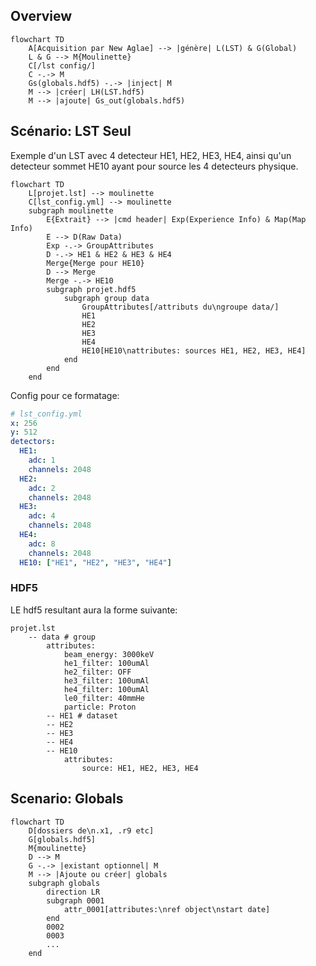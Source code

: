 ## Overview

```mermaid
flowchart TD
    A[Acquisition par New Aglae] --> |génère| L(LST) & G(Global)
    L & G --> M{Moulinette}
    C[/lst config/]
    C -.-> M
    Gs(globals.hdf5) -.-> |inject| M
    M --> |créer| LH(LST.hdf5)
    M --> |ajoute| Gs_out(globals.hdf5)
```

## Scénario: LST Seul

Exemple d'un LST avec 4 detecteur HE1, HE2, HE3, HE4, ainsi qu'un detecteur sommet HE10 ayant pour source les 4 detecteurs physique.

```mermaid
flowchart TD
    L[projet.lst] --> moulinette
    C[lst_config.yml] --> moulinette
    subgraph moulinette
        E{Extrait} --> |cmd header| Exp(Experience Info) & Map(Map Info)
        E --> D(Raw Data)
        Exp -.-> GroupAttributes
        D -.-> HE1 & HE2 & HE3 & HE4
        Merge{Merge pour HE10}
        D --> Merge
        Merge -.-> HE10
        subgraph projet.hdf5
            subgraph group data
                GroupAttributes[/attributs du\ngroupe data/]
                HE1
                HE2
                HE3
                HE4
                HE10[HE10\nattributes: sources HE1, HE2, HE3, HE4]
            end
        end
    end
```

Config pour ce formatage:

```yml
# lst_config.yml
x: 256
y: 512
detectors:
  HE1:
    adc: 1
    channels: 2048
  HE2:
    adc: 2
    channels: 2048
  HE3:
    adc: 4
    channels: 2048
  HE4:
    adc: 8
    channels: 2048
  HE10: ["HE1", "HE2", "HE3", "HE4"]
```

### HDF5

LE hdf5 resultant aura la forme suivante:

```
projet.lst
    -- data # group
        attributes:
            beam_energy: 3000keV
            he1_filter: 100umAl
            he2_filter: OFF
            he3_filter: 100umAl
            he4_filter: 100umAl
            le0_filter: 40mmHe
            particle: Proton
        -- HE1 # dataset
        -- HE2
        -- HE3
        -- HE4
        -- HE10
            attributes:
                source: HE1, HE2, HE3, HE4
```

## Scenario: Globals

```mermaid
flowchart TD
    D[dossiers de\n.x1, .r9 etc]
    G[globals.hdf5]
    M{moulinette}
    D --> M
    G -.-> |existant optionnel| M
    M --> |Ajoute ou créer| globals
    subgraph globals
        direction LR
        subgraph 0001
            attr_0001[attributes:\nref object\nstart date]
        end
        0002
        0003
        ...
    end
```
